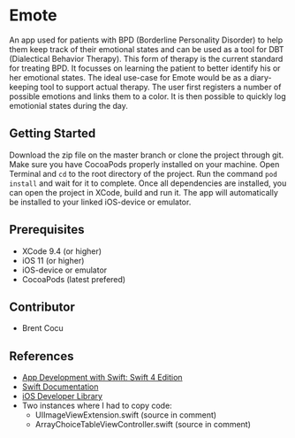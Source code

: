 # Emote
An app used for patients with BPD (Borderline Personality Disorder) to help them keep track of their emotional states and can be used as a tool for DBT (Dialectical Behavior Therapy). This form of therapy is the current standard for treating BPD. It focusses on learning the patient to better identify his or her emotional states. The ideal use-case for Emote would be as a diary-keeping tool to support actual therapy. The user first registers a number of possible emotions and links them to a color. It is then possible to quickly log emotionial states during the day.

## Getting Started
Download the zip file on the master branch or clone the project through git. Make sure you have CocoaPods properly installed on your machine. Open Terminal and `cd` to the root directory of the project. Run the command `pod install` and wait for it to complete. Once all dependencies are installed, you can open the project in XCode, build and run it. The app will automatically be installed to your linked iOS-device or emulator.

## Prerequisites
- XCode 9.4 (or higher)
- iOS 11 (or higher)
- iOS-device or emulator
- CocoaPods (latest prefered)

## Contributor
- Brent Cocu

## References
- [App Development with Swift: Swift 4 Edition](https://itunes.apple.com/us/book/app-development-with-swift/id1219117996?mt=11)
- [Swift Documentation](https://swift.org/documentation/#the-swift-programming-language)
- [iOS Developer Library](https://developer.apple.com/documentation)
- Two instances where I had to copy code:
  - UIImageViewExtension.swift (source in comment)
  - ArrayChoiceTableViewController.swift (source in comment)
